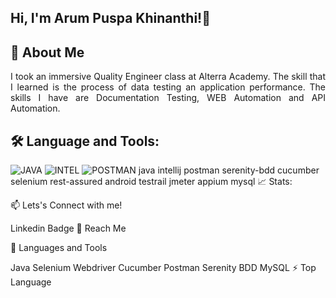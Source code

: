 
## Hi, I'm Arum Puspa Khinanthi!👋

## 👀 About Me
<p align="justify">I took an immersive Quality Engineer class at Alterra Academy. The skill that I learned is the process of data testing an application performance. The skills I have are Documentation Testing, WEB Automation and API Automation.</p>

## 🛠️ Language and Tools:
![JAVA](https://github.com/ArumPuspa19/ArumPuspaKhinanthi/assets/124779557/8ea57519-9677-497c-ba17-dd4c26794512)
![INTEL](https://github.com/ArumPuspa19/ArumPuspaKhinanthi/assets/124779557/82cd9c41-6006-4d84-bb58-4b51960b335f)
![POSTMAN](https://github.com/ArumPuspa19/ArumPuspaKhinanthi/assets/124779557/b126b80a-9ed0-4b33-afaa-f093b953d7ef)
java intellij postman serenity-bdd cucumber selenium rest-assured android testrail jmeter appium mysql
📈 Stats:

📫 Lets's Connect with me!

Linkedin Badge
🤝 Reach Me

🧰 Languages and Tools

Java Selenium Webdriver Cucumber Postman Serenity BDD MySQL
⚡ Top Language
